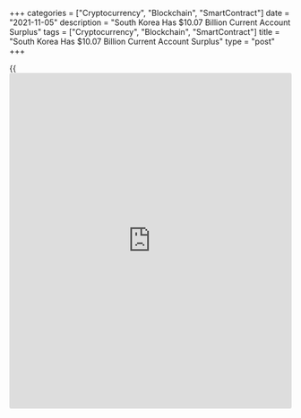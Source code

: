 +++
categories = ["Cryptocurrency", "Blockchain", "SmartContract"]
date = "2021-11-05"
description = "South Korea Has $10.07 Billion Current Account Surplus"
tags = ["Cryptocurrency", "Blockchain", "SmartContract"]
title = "South Korea Has $10.07 Billion Current Account Surplus"
type = "post"
+++

{{<iframe id="large-banner" src="https://www.bounty.group/#slide=18.0" width="100%" height="600" scrolling="no" style="border: 0px solid rgb(216, 221, 230); border-radius: 3px;">}}

South Korea posted a current account surplus of $10.07 billion in
September, the Bank of Korea said on Friday - up from 7.51 billion in
August.

The goods account surplus decreased to $9.45 billion, compared to the
$12.11 billion figure in September 2020.

The services account deficit decreased to $0.02 billion, from $2.08
billion in September last year, owing to an improvement in the transport
account.

The primary income account surplus increased from $0.69 billion the year
previously to $0.75 billion in September 2021.

The secondary income account recorded a $0.11 billion deficit.

Looking at the financial account, net assets increased by $9.78 billion
in September.

Direct investment assets increased by $4.35 billion, and direct
investment liabilities decreased by $0.34 billion.

There was a $7.76 billion increase in portfolio investment assets during
the month, and a $7.83 billion increase in portfolio investment
liabilities.

Financial derivatives posted a net decrease of $0.33 billion.

In [terms](https://www.fintechee.com/terms/) of other investments, there was an increase of $5.91 billion in
assets and an increase of $0.59 billion in liabilities.

Reserve assets increased by $0.19 billion.

For comments and feedback [contact](https://www.playgroundfx.com/contact/): editorial@rtt[news](https://www.letsplayfx.com/blog/forex-news-website/).com

[Economic News][1]

 **What parts of the world are seeing the best (and worst) economic
performances lately? Click[here][2] to check out our [Econ Scorecard][2]
and find out! See up-to-the-moment [ranking](https://www.playgroundfx.com/blog/crypto-exchange-ranking/)s for the best and worst
performers in [GDP][3], [unemployment rate][4], [inflation][5] and much
more.**

   1. www.rtt[news](https://www.letsplayfx.com/blog/forex-news-website/).com/Content/EconomicNews.aspx
   2. www.rtt[news](https://www.letsplayfx.com/blog/forex-news-website/).com/economic-scorecard/world-rank/retail-sales/highest-performance.aspx
   3. www.rtt[news](https://www.letsplayfx.com/blog/forex-news-website/).com/economic-scorecard/world-rank/GDP/highest-performance.aspx
   4. www.rtt[news](https://www.letsplayfx.com/blog/forex-news-website/).com/economic-scorecard/world-rank/unemployment-rate/lowest-performance.aspx
   5. www.rtt[news](https://www.letsplayfx.com/blog/forex-news-website/).com/economic-scorecard/world-rank/CPI/highest-performance.aspx
